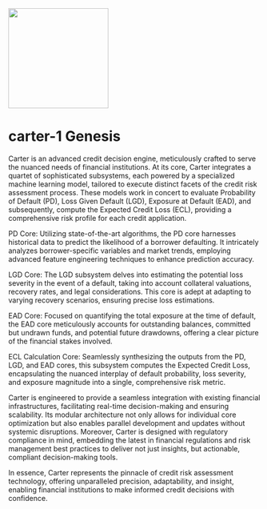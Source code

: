 <img src="https://github.com/mern-labs/carter/assets/129014318/538eb8e9-400d-45b4-8ae7-288e3cd6510b" width="auto" height="200">


# carter-1 Genesis
Carter is an advanced credit decision engine, meticulously crafted to serve the nuanced needs of financial institutions. At its core, Carter integrates a quartet of sophisticated subsystems, each powered by a specialized machine learning model, tailored to execute distinct facets of the credit risk assessment process. These models work in concert to evaluate Probability of Default (PD), Loss Given Default (LGD), Exposure at Default (EAD), and subsequently, compute the Expected Credit Loss (ECL), providing a comprehensive risk profile for each credit application.

PD Core: Utilizing state-of-the-art algorithms, the PD core harnesses historical data to predict the likelihood of a borrower defaulting. It intricately analyzes borrower-specific variables and market trends, employing advanced feature engineering techniques to enhance prediction accuracy.

LGD Core: The LGD subsystem delves into estimating the potential loss severity in the event of a default, taking into account collateral valuations, recovery rates, and legal considerations. This core is adept at adapting to varying recovery scenarios, ensuring precise loss estimations.

EAD Core: Focused on quantifying the total exposure at the time of default, the EAD core meticulously accounts for outstanding balances, committed but undrawn funds, and potential future drawdowns, offering a clear picture of the financial stakes involved.

ECL Calculation Core: Seamlessly synthesizing the outputs from the PD, LGD, and EAD cores, this subsystem computes the Expected Credit Loss, encapsulating the nuanced interplay of default probability, loss severity, and exposure magnitude into a single, comprehensive risk metric.

Carter is engineered to provide a seamless integration with existing financial infrastructures, facilitating real-time decision-making and ensuring scalability. Its modular architecture not only allows for individual core optimization but also enables parallel development and updates without systemic disruptions. Moreover, Carter is designed with regulatory compliance in mind, embedding the latest in financial regulations and risk management best practices to deliver not just insights, but actionable, compliant decision-making tools.

In essence, Carter represents the pinnacle of credit risk assessment technology, offering unparalleled precision, adaptability, and insight, enabling financial institutions to make informed credit decisions with confidence.
